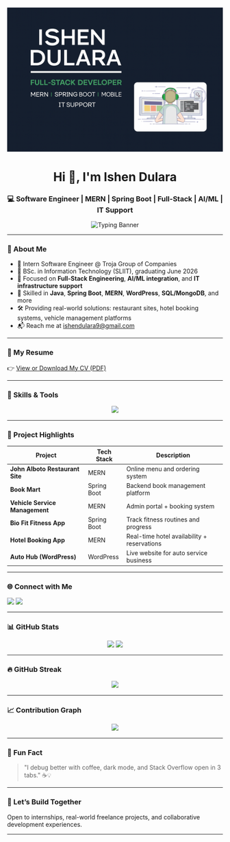<!-- Custom Banner -->
![Header](https://raw.githubusercontent.com/ishendulara/ishendulara/main/Header)

<h1 align="center">Hi 👋, I'm Ishen Dulara</h1>
<h3 align="center">💻 Software Engineer | MERN | Spring Boot | Full-Stack | AI/ML | IT Support</h3>

<p align="center">
  <img src="https://readme-typing-svg.herokuapp.com?font=Fira+Code&pause=1000&color=22C55E&width=435&lines=Full+Stack+Engineer;AI%2FML+Explorer;IT+Support+Specialist;Spring+Boot+%2B+MERN+Developer" alt="Typing Banner" />
</p>

---

### 📌 About Me

- 💼 Intern Software Engineer @ Troja Group of Companies  
- 🌱 BSc. in Information Technology (SLIIT), graduating June 2026  
- 🧠 Focused on **Full-Stack Engineering**, **AI/ML integration**, and **IT infrastructure support**
- 🔧 Skilled in **Java**, **Spring Boot**, **MERN**, **WordPress**, **SQL/MongoDB**, and more  
- 🛠️ Providing real-world solutions: restaurant sites, hotel booking systems, vehicle management platforms  
- 📬 Reach me at [ishendulara9@gmail.com](mailto:ishendulara9@gmail.com)

---

### 📄 My Resume  
👉 [View or Download My CV (PDF)](https://raw.githubusercontent.com/ishendulara/ishendulara/main/Ishen%20Dulara-%20Software%20Engineer.pdf)

---

### 🧠 Skills & Tools

<p align="center">
  <img src="https://skillicons.dev/icons?i=java,spring,mongodb,nodejs,express,react,html,css,javascript,mysql,postman,git,github,linux,vscode" />
</p>

---

### 🚀 Project Highlights

| Project                            | Tech Stack        | Description                                           |
|------------------------------------|-------------------|-------------------------------------------------------|
| **John Alboto Restaurant Site**    | MERN              | Online menu and ordering system                      |
| **Book Mart**                      | Spring Boot       | Backend book management platform                     |
| **Vehicle Service Management**     | MERN              | Admin portal + booking system                        |
| **Bio Fit Fitness App**            | Spring Boot       | Track fitness routines and progress                  |
| **Hotel Booking App**              | MERN              | Real-time hotel availability + reservations          |
| **Auto Hub (WordPress)**           | WordPress         | Live website for auto service business               |

---

### 🌐 Connect with Me

<p align="left">
  <a href="https://www.linkedin.com/in/ishen-dulara-kulasinghe-5869b0323/" target="_blank"><img src="https://img.shields.io/badge/LinkedIn-0A66C2?style=for-the-badge&logo=linkedin&logoColor=white" /></a>
  <a href="https://www.facebook.com/ishen.dulara.9/" target="_blank"><img src="https://img.shields.io/badge/Facebook-1877F2?style=for-the-badge&logo=facebook&logoColor=white" /></a>
</p>

---

### 📊 GitHub Stats

<div align="center">
  <img src="https://github-readme-stats.vercel.app/api?username=ishendulara&show_icons=true&theme=radical&hide_border=true" height="165"/>
  <img src="https://github-readme-stats.vercel.app/api/top-langs/?username=ishendulara&layout=compact&theme=radical&hide_border=true"/>
</div>

---

### 🔥 GitHub Streak

<p align="center">
  <img src="https://github-readme-streak-stats.herokuapp.com/?user=ishendulara&theme=radical&hide_border=true"/>
</p>

---

### 📈 Contribution Graph

<p align="center">
  <img src="https://github-readme-activity-graph.vercel.app/graph?username=ishendulara&theme=react-dark&hide_border=true"/>
</p>

---

### 🧩 Fun Fact

> "I debug better with coffee, dark mode, and Stack Overflow open in 3 tabs." ☕💡

---

### 🤝 Let’s Build Together

Open to internships, real-world freelance projects, and collaborative development experiences.

---

